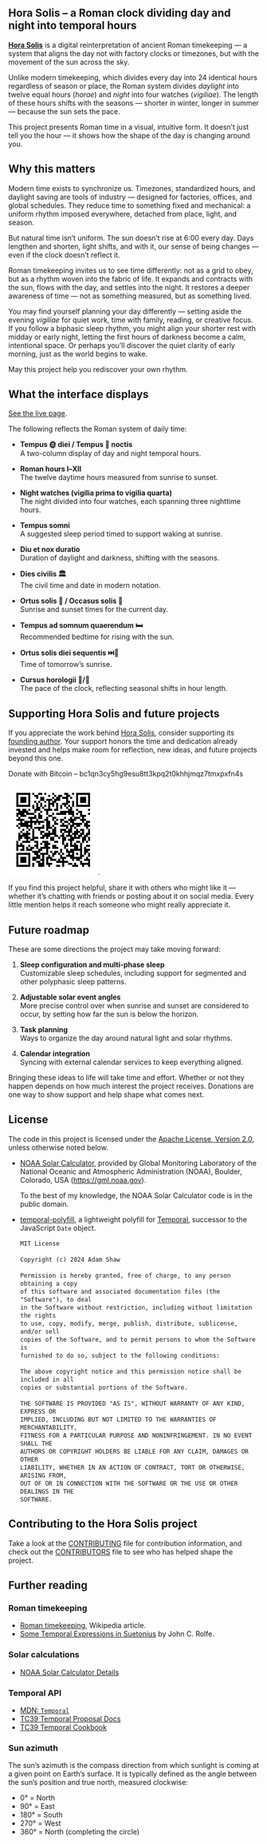<!--
  Copyright 2024-2025 Hora Solis project contributors

  Licensed under the Apache License, Version 2.0 (the "License");
  you may not use this file except in compliance with the License.
  You may obtain a copy of the License at

      http://www.apache.org/licenses/LICENSE-2.0

  Unless required by applicable law or agreed to in writing, software
  distributed under the License is distributed on an "AS IS" BASIS,
  WITHOUT WARRANTIES OR CONDITIONS OF ANY KIND, either express or implied.
  See the License for the specific language governing permissions and
  limitations under the License.
-->

## Hora Solis – a Roman clock dividing day and night into temporal hours

**[Hora Solis](https://horasolis.github.io)** is a digital reinterpretation of ancient Roman timekeeping — a system that aligns the day not with factory clocks or timezones, but with the movement of the sun across the sky.

Unlike modern timekeeping, which divides every day into 24 identical hours regardless of season or place, the Roman system divides *daylight* into twelve equal hours (*horae*) and *night* into four watches (*vigiliae*). The length of these hours shifts with the seasons — shorter in winter, longer in summer — because the sun sets the pace.

This project presents Roman time in a visual, intuitive form. It doesn’t just tell you the hour — it shows how the shape of the day is changing around you.

## Why this matters

Modern time exists to synchronize us. Timezones, standardized hours, and daylight saving are tools of industry — designed for factories, offices, and global schedules. They reduce time to something fixed and mechanical: a uniform rhythm imposed everywhere, detached from place, light, and season.

But natural time isn’t uniform. The sun doesn’t rise at 6:00 every day. Days lengthen and shorten, light shifts, and with it, our sense of being changes — even if the clock doesn’t reflect it.

Roman timekeeping invites us to see time differently: not as a grid to obey, but as a rhythm woven into the fabric of life. It expands and contracts with the sun, flows with the day, and settles into the night. It restores a deeper awareness of time — not as something measured, but as something lived.

You may find yourself planning your day differently — setting aside the evening *vigiliae* for quiet work, time with family, reading, or creative focus. If you follow a biphasic sleep rhythm, you might align your shorter rest with midday or early night, letting the first hours of darkness become a calm, intentional space. Or perhaps you’ll discover the quiet clarity of early morning, just as the world begins to wake.

May this project help you rediscover your own rhythm.

## What the interface displays

[See the live page](https://horasolis.github.io).

The following reflects the Roman system of daily time:

* **Tempus 🌞 diei / Tempus 🌚 noctis**  
  A two-column display of day and night temporal hours.

* **Roman hours Ⅰ–Ⅻ**  
  The twelve daytime hours measured from sunrise to sunset.

* **Night watches (vigilia prima to vigilia quarta)**  
  The night divided into four watches, each spanning three nighttime hours.

* **Tempus somni**  
  A suggested sleep period timed to support waking at sunrise.

* **Diu et nox duratio**  
  Duration of daylight and darkness, shifting with the seasons.

* **Dies civilis 🏛️**  
  The civil time and date in modern notation.

* **Ortus solis 🌅 / Occasus solis 🌇**  
  Sunrise and sunset times for the current day.

* **Tempus ad somnum quaerendum 🛏️**  
  Recommended bedtime for rising with the sun.

* **Ortus solis diei sequentis ⏭️🌅**  
  Time of tomorrow’s sunrise.

* **Cursus horologii 🐇/🐌**  
  The pace of the clock, reflecting seasonal shifts in hour length.

## Supporting Hora Solis and future projects

If you appreciate the work behind [Hora Solis](https://horasolis.github.io), consider supporting its [founding author](https://github.com/senotrusov). Your support honors the time and dedication already invested and helps make room for reflection, new ideas, and future projects beyond this one.

Donate with Bitcoin – bc1qn3cy5hg9esu8tt3kpq2t0khhjmqz7tmxpxfn4s

![Donate with Bitcoin, QR code](docs/images/donate-link.png).

If you find this project helpful, share it with others who might like it — whether it’s chatting with friends or posting about it on social media. Every little mention helps it reach someone who might really appreciate it.

## Future roadmap

These are some directions the project may take moving forward:

1. **Sleep configuration and multi-phase sleep**  
   Customizable sleep schedules, including support for segmented and other polyphasic sleep patterns.

2. **Adjustable solar event angles**  
   More precise control over when sunrise and sunset are considered to occur, by setting how far the sun is below the horizon.

3. **Task planning**  
   Ways to organize the day around natural light and solar rhythms.

4. **Calendar integration**  
   Syncing with external calendar services to keep everything aligned.

Bringing these ideas to life will take time and effort. Whether or not they happen depends on how much interest the project receives. Donations are one way to show support and help shape what comes next.

## License

The code in this project is licensed under the [Apache License, Version 2.0](LICENSE), unless otherwise noted below.

* [NOAA Solar Calculator](https://gml.noaa.gov/grad/solcalc/), provided by Global Monitoring Laboratory of the National Oceanic and Atmospheric Administration (NOAA), Boulder, Colorado, USA (https://gml.noaa.gov).

  To the best of my knowledge, the NOAA Solar Calculator code is in the public domain.

* [temporal-polyfill](https://www.npmjs.com/package/temporal-polyfill), a lightweight polyfill for [Temporal](https://tc39.es/proposal-temporal/docs/), successor to the JavaScript `Date` object.

  ```
  MIT License

  Copyright (c) 2024 Adam Shaw

  Permission is hereby granted, free of charge, to any person obtaining a copy
  of this software and associated documentation files (the "Software"), to deal
  in the Software without restriction, including without limitation the rights
  to use, copy, modify, merge, publish, distribute, sublicense, and/or sell
  copies of the Software, and to permit persons to whom the Software is
  furnished to do so, subject to the following conditions:

  The above copyright notice and this permission notice shall be included in all
  copies or substantial portions of the Software.

  THE SOFTWARE IS PROVIDED "AS IS", WITHOUT WARRANTY OF ANY KIND, EXPRESS OR
  IMPLIED, INCLUDING BUT NOT LIMITED TO THE WARRANTIES OF MERCHANTABILITY,
  FITNESS FOR A PARTICULAR PURPOSE AND NONINFRINGEMENT. IN NO EVENT SHALL THE
  AUTHORS OR COPYRIGHT HOLDERS BE LIABLE FOR ANY CLAIM, DAMAGES OR OTHER
  LIABILITY, WHETHER IN AN ACTION OF CONTRACT, TORT OR OTHERWISE, ARISING FROM,
  OUT OF OR IN CONNECTION WITH THE SOFTWARE OR THE USE OR OTHER DEALINGS IN THE
  SOFTWARE.
  ```

## Contributing to the Hora Solis project

Take a look at the [CONTRIBUTING](CONTRIBUTING.md) file for contribution information, and check out the [CONTRIBUTORS](CONTRIBUTORS.md) file to see who has helped shape the project.

## Further reading

### Roman timekeeping

* [Roman timekeeping](https://en.wikipedia.org/wiki/Roman_timekeeping), Wikipedia article.
* [Some Temporal Expressions in Suetonius](https://www.jstor.org/stable/261398) by John C. Rolfe.

### Solar calculations

* [NOAA Solar Calculator Details](https://gml.noaa.gov/grad/solcalc/calcdetails.html)

### Temporal API

* [MDN: `Temporal`](https://developer.mozilla.org/en-US/docs/Web/JavaScript/Reference/Global_Objects/Temporal)
* [TC39 Temporal Proposal Docs](https://tc39.es/proposal-temporal/docs/)
* [TC39 Temporal Cookbook](https://tc39.es/proposal-temporal/docs/cookbook.html)

### Sun azimuth

The sun’s azimuth is the compass direction from which sunlight is coming at a given point on Earth’s surface.
It is typically defined as the angle between the sun’s position and true north, measured clockwise:

* 0° = North
* 90° = East
* 180° = South
* 270° = West
* 360° = North (completing the circle)
